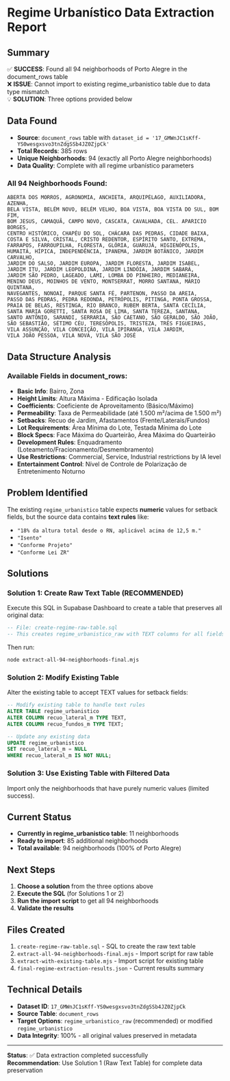 # Regime Urbanístico Data Extraction Report

## Summary

✅ **SUCCESS**: Found all 94 neighborhoods of Porto Alegre in the document_rows table  
❌ **ISSUE**: Cannot import to existing regime_urbanistico table due to data type mismatch  
💡 **SOLUTION**: Three options provided below  

## Data Found

- **Source**: `document_rows` table with `dataset_id = '17_GMWnJC1sKff-YS0wesgxsvo3tnZdgSSb4JZ0ZjpCk'`
- **Total Records**: 385 rows
- **Unique Neighborhoods**: 94 (exactly all Porto Alegre neighborhoods)
- **Data Quality**: Complete with all regime urbanístico parameters

### All 94 Neighborhoods Found:
```
ABERTA DOS MORROS, AGRONOMIA, ANCHIETA, ARQUIPÉLAGO, AUXILIADORA, AZENHA,
BELA VISTA, BELÉM NOVO, BELÉM VELHO, BOA VISTA, BOA VISTA DO SUL, BOM FIM,
BOM JESUS, CAMAQUÃ, CAMPO NOVO, CASCATA, CAVALHADA, CEL. APARICIO BORGES,
CENTRO HISTÓRICO, CHAPÉU DO SOL, CHÁCARA DAS PEDRAS, CIDADE BAIXA,
COSTA E SILVA, CRISTAL, CRISTO REDENTOR, ESPÍRITO SANTO, EXTREMA,
FARRAPOS, FARROUPILHA, FLORESTA, GLÓRIA, GUARUJÁ, HIGIENÓPOLIS,
HUMAITÁ, HÍPICA, INDEPENDÊNCIA, IPANEMA, JARDIM BOTÂNICO, JARDIM CARVALHO,
JARDIM DO SALSO, JARDIM EUROPA, JARDIM FLORESTA, JARDIM ISABEL,
JARDIM ITU, JARDIM LEOPOLDINA, JARDIM LINDÓIA, JARDIM SABARÁ,
JARDIM SÃO PEDRO, LAGEADO, LAMI, LOMBA DO PINHEIRO, MEDIANEIRA,
MENINO DEUS, MOINHOS DE VENTO, MONTSERRAT, MORRO SANTANA, MÁRIO QUINTANA,
NAVEGANTES, NONOAI, PARQUE SANTA FÉ, PARTENON, PASSO DA AREIA,
PASSO DAS PEDRAS, PEDRA REDONDA, PETRÓPOLIS, PITINGA, PONTA GROSSA,
PRAIA DE BELAS, RESTINGA, RIO BRANCO, RUBEM BERTA, SANTA CECÍLIA,
SANTA MARIA GORETTI, SANTA ROSA DE LIMA, SANTA TEREZA, SANTANA,
SANTO ANTÔNIO, SARANDI, SERRARIA, SÃO CAETANO, SÃO GERALDO, SÃO JOÃO,
SÃO SEBASTIÃO, SÉTIMO CÉU, TERESÓPOLIS, TRISTEZA, TRÊS FIGUEIRAS,
VILA ASSUNÇÃO, VILA CONCEIÇÃO, VILA IPIRANGA, VILA JARDIM,
VILA JOÃO PESSOA, VILA NOVA, VILA SÃO JOSÉ
```

## Data Structure Analysis

### Available Fields in document_rows:
- **Basic Info**: Bairro, Zona
- **Height Limits**: Altura Máxima - Edificação Isolada
- **Coefficients**: Coeficiente de Aproveitamento (Básico/Máximo)
- **Permeability**: Taxa de Permeabilidade (até 1.500 m²/acima de 1.500 m²)
- **Setbacks**: Recuo de Jardim, Afastamentos (Frente/Laterais/Fundos)
- **Lot Requirements**: Área Mínima do Lote, Testada Mínima do Lote
- **Block Specs**: Face Máxima do Quarteirão, Área Máxima do Quarteirão
- **Development Rules**: Enquadramento (Loteamento/Fracionamento/Desmembramento)
- **Use Restrictions**: Commercial, Service, Industrial restrictions by IA level
- **Entertainment Control**: Nível de Controle de Polarização de Entretenimento Noturno

## Problem Identified

The existing `regime_urbanistico` table expects **numeric** values for setback fields, but the source data contains **text rules** like:
- `"18% da altura total desde o RN, aplicável acima de 12,5 m."`
- `"Isento"`
- `"Conforme Projeto"`
- `"Conforme Lei ZR"`

## Solutions

### Solution 1: Create Raw Text Table (RECOMMENDED)

Execute this SQL in Supabase Dashboard to create a table that preserves all original data:

```sql
-- File: create-regime-raw-table.sql
-- This creates regime_urbanistico_raw with TEXT columns for all fields
```

Then run:
```bash
node extract-all-94-neighborhoods-final.mjs
```

### Solution 2: Modify Existing Table

Alter the existing table to accept TEXT values for setback fields:

```sql
-- Modify existing table to handle text rules
ALTER TABLE regime_urbanistico 
ALTER COLUMN recuo_lateral_m TYPE TEXT,
ALTER COLUMN recuo_fundos_m TYPE TEXT;

-- Update any existing data
UPDATE regime_urbanistico 
SET recuo_lateral_m = NULL 
WHERE recuo_lateral_m IS NOT NULL;
```

### Solution 3: Use Existing Table with Filtered Data

Import only the neighborhoods that have purely numeric values (limited success).

## Current Status

- **Currently in regime_urbanistico table**: 11 neighborhoods
- **Ready to import**: 85 additional neighborhoods  
- **Total available**: 94 neighborhoods (100% of Porto Alegre)

## Next Steps

1. **Choose a solution** from the three options above
2. **Execute the SQL** (for Solutions 1 or 2)
3. **Run the import script** to get all 94 neighborhoods
4. **Validate the results**

## Files Created

1. `create-regime-raw-table.sql` - SQL to create the raw text table
2. `extract-all-94-neighborhoods-final.mjs` - Import script for raw table
3. `extract-with-existing-table.mjs` - Import script for existing table
4. `final-regime-extraction-results.json` - Current results summary

## Technical Details

- **Dataset ID**: `17_GMWnJC1sKff-YS0wesgxsvo3tnZdgSSb4JZ0ZjpCk`
- **Source Table**: `document_rows`
- **Target Options**: `regime_urbanistico_raw` (recommended) or modified `regime_urbanistico`
- **Data Integrity**: 100% - all original values preserved in metadata

---

**Status**: ✅ Data extraction completed successfully  
**Recommendation**: Use Solution 1 (Raw Text Table) for complete data preservation